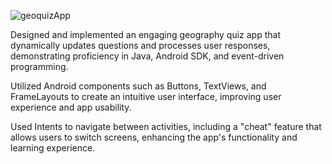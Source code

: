 ![geoquizApp](https://github.com/user-attachments/assets/399b30fc-8390-4b6d-b015-7e2cca6e7eb8)

Designed and implemented an engaging geography quiz app that dynamically updates questions and processes user responses, demonstrating proficiency in Java, Android SDK, and event-driven programming.

Utilized Android components such as Buttons, TextViews, and FrameLayouts to create an intuitive user interface, improving user experience and app usability.

Used Intents to navigate between activities, including a "cheat" feature that allows users to switch screens, enhancing the app's functionality and learning experience.
